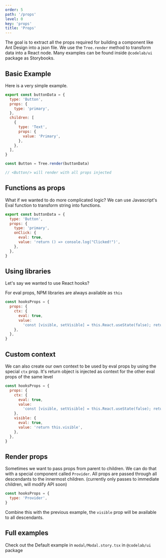 ```yaml
---
order: 5
path: '/props'
level: 0
key: 'props'
title: 'Props'
---
```


The goal is to extract all the props required for building a component like Ant Design into a json file. We use the `Tree.render` method to transform data into a React node. Many examples can be found inside `@codelab/ui` package as Storybooks.

## Basic Example

Here is a very simple example.

```jsx
export const buttonData = {
  type: 'Button',
  props: {
    type: 'primary',
  },
  children: [
    {
      type: 'Text',
      props: {
        value: 'Primary',
      },
    },
  ],
}

const Button = Tree.render(buttonData)

// <Button/> will render with all props injected
```

## Functions as props

What if we wanted to do more complicated logic? We can use Javascript's Eval function to transform string into functions.

```javascript
export const buttonData = {
  type: 'Button',
  props: {
    type: 'primary',
    onClick: {
      eval: true,
      value: 'return () => console.log("Clicked!")',
    },
  },
}
```

## Using libraries

Let's say we wanted to use React hooks?

For eval props, NPM libraries are always available as `this`

```javascript
const hooksProps = {
  props: {
    ctx: {
      eval: true,
      value:
        'const [visible, setVisible] = this.React.useState(false); return { visible, setVisible }',
    },
  },
}
```

## Custom context

We can also create our own context to be used by eval props by using the special `ctx` prop. It's return object is injected as context for the other eval props of the same level

```javascript
const hooksProps = {
  props: {
    ctx: {
      eval: true,
      value:
        'const [visible, setVisible] = this.React.useState(false); return { visible, setVisible }',
    },
    visible: {
      eval: true,
      value: 'return this.visible',
    },
  },
}
```

## Render props

Sometimes we want to pass props from parent to children. We can do that with a special component called `Provider`. All props are passed through all descendants to the innermost children. (currently only passes to immediate children, will modify API soon)

```javascript
const hooksProps = {
  type: 'Provider',
}
```

Combine this with the previous example, the `visible` prop will be available to all descendants.

## Full examples

Check out the Default example in `modal/Modal.story.tsx` in `@codelab/ui` package
